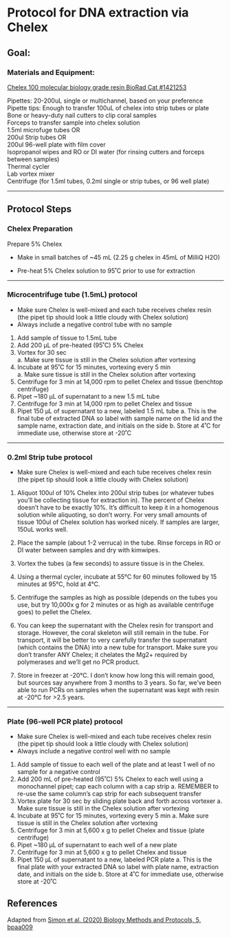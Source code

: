 # Protocol for DNA extraction via Chelex

## Goal:


### Materials and Equipment:
[Chelex 100 molecular biology grade resin BioRad Cat #1421253](https://www.bio-rad.com/en-us/product/chelex-100-molecular-biology-grade-resin?ID=bd6fd35e-c8ff-4515-9499-8af8ccbb3ca5)

Pipettes: 20-200uL single or multichannel, based on your preference  
Pipette tips: Enough to transfer 100uL of chelex into strip tubes or plate  
Bone or heavy-duty nail cutters to clip coral samples  
Forceps to transfer sample into chelex solution   
1.5ml microfuge tubes OR     
200ul Strip tubes OR      
200ul 96-well plate with film cover   
Isopropanol wipes and RO or DI water (for rinsing cutters and forceps between samples)   
Thermal cycler  
Lab vortex mixer    
Centrifuge (for 1.5ml tubes, 0.2ml single or strip tubes, or 96 well plate)   


----------------
## Protocol Steps


### Chelex Preparation
Prepare 5% Chelex  
- Make in small batches of ~45 mL (2.25 g chelex in 45mL of MilliQ H2O)

- Pre-heat 5% Chelex solution to 95˚C prior to use for extraction

----------------

### Microcentrifuge tube (1.5mL) protocol   
- Make sure Chelex is well-mixed and each tube receives chelex resin (the pipet tip should look a little cloudy with Chelex solution)    
- Always include a negative control tube with no sample

1.	Add sample of tissue to 1.5mL tube
2.	Add 200 µL of pre-heated (95˚C) 5% Chelex
3.	Vortex for 30 sec   
	a.	Make sure tissue is still in the Chelex solution after vortexing
4.	Incubate at 95˚C for 15 minutes, vortexing every 5 min   
	a.	Make sure tissue is still in the Chelex solution after vortexing
5.	Centrifuge for 3 min at 14,000 rpm to pellet Chelex and tissue (benchtop centrifuge)
6.	Pipet ~180 µL of supernatant to a new 1.5 mL tube
7.	Centrifuge for 3 min at 14,000 rpm to pellet Chelex and tissue 
8.	Pipet 150 µL of supernatant to a new, labeled 1.5 mL tube
a.	This is the final tube of extracted DNA so label with sample name on the lid and the sample name, extraction date, and initials on the side
b.	Store at 4˚C for immediate use, otherwise store at -20˚C 

----------------
### 0.2ml Strip tube protocol
- Make sure Chelex is well-mixed and each tube receives chelex resin (the pipet tip should look a little cloudy with Chelex solution)       

1.	Aliquot 100ul of 10% Chelex into 200ul strip tubes (or whatever tubes you’ll be collecting tissue for extraction in). The percent of Chelex doesn’t have to be exactly 10%. It’s difficult to keep it in a homogenous solution while aliquoting, so don’t worry. For very small amounts of tissue 100ul of Chelex solution has worked nicely. If samples are larger, 150uL works well.

2.	Place the sample (about 1-2 verruca) in the tube. Rinse forceps in RO or DI water between samples and dry with kimwipes.

3.	Vortex the tubes (a few seconds) to assure tissue is in the Chelex. 

4.	Using a thermal cycler, incubate at 55°C for 60 minutes followed by 15 minutes at 95°C, hold at 4°C. 

5.	Centrifuge the samples as high as possible (depends on the tubes you use, but try 10,000x g for 2 minutes or as high as available centrifuge goes) to pellet the Chelex. 

6.	You can keep the supernatant with the Chelex resin for transport and storage. However, the coral skeleton will still remain in the tube. For transport, it will be better to very carefully transfer the supernatant (which contains the DNA) into a new tube for transport. Make sure you don’t transfer ANY Chelex; it chelates the Mg2+ required by polymerases and we’ll get no PCR product.

7.	Store in freezer at -20°C. I don’t know how long this will remain good, but sources say anywhere from 3 months to 3 years. So far, we’ve been able to run PCRs on samples when the supernatant was kept with resin at -20°C for >2.5 years.

----------------
### Plate (96-well PCR plate) protocol
-	Make sure Chelex is well-mixed and each tube receives chelex resin (the pipet tip should look a little cloudy with Chelex solution)
-	Always include a negative control well with no sample

1.	Add sample of tissue to each well of the plate and at least 1 well of no sample for a negative control
2.	Add 200 mL of pre-heated (95˚C) 5% Chelex to each well using a monochannel pipet; cap each column with a cap strip
a.	REMEMBER to re-use the same column’s cap strip for each subsequent transfer
3.	Vortex plate for 30 sec by sliding plate back and forth across vortexer
a.	Make sure tissue is still in the Chelex solution after vortexing
4.	Incubate at 95˚C for 15 minutes, vortexing every 5 min
a.	Make sure tissue is still in the Chelex solution after vortexing
5.	Centrifuge for 3 min at 5,600 x g to pellet Chelex and tissue (plate centrifuge)
6.	Pipet ~180 µL of supernatant to each well of a new plate 
7.	Centrifuge for 3 min at 5,600 x g to pellet Chelex and tissue 
8.	Pipet 150 µL of supernatant to a new, labeled PCR plate
a.	This is the final plate with your extracted DNA so label with plate name, extraction date, and initials on the side
b.	Store at 4˚C for immediate use, otherwise store at -20˚C 


## References   
Adapted from [Simon et al. (2020) Biology Methods and Protocols, 5, bpaa009](https://academic.oup.com/biomethods/article/5/1/bpaa009/5828218?login=true) 
